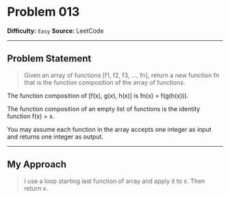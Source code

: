 # Problem 013

**Difficulty:** `Easy`
**Source:** LeetCode

---

## Problem Statement

> Given an array of functions [f1, f2, f3, ..., fn], return a new function fn that is the function composition of the array of functions.

The function composition of [f(x), g(x), h(x)] is fn(x) = f(g(h(x))).

The function composition of an empty list of functions is the identity function f(x) = x.

You may assume each function in the array accepts one integer as input and returns one integer as output.

---

## My Approach

> I use a loop starting last function of array and apply it to x. Then return x.
